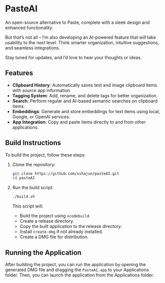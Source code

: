 # PasteAI

An open-source alternative to Paste, complete with a sleek design and enhanced functionality.

But that’s not all – I’m also developing an AI-powered feature that will take usability to the next level. Think smarter organization, intuitive suggestions, and seamless integrations.

Stay tuned for updates, and I’d love to hear your thoughts or ideas.

## Features

- **Clipboard History**: Automatically saves text and image clipboard items with source app information.
- **Tagging System**: Add, rename, and delete tags for better organization.
- **Search**: Perform regular and AI-based semantic searches on clipboard items.
- **Embeddings**: Generate and store embeddings for text items using local, Google, or OpenAI services.
- **App Integration**: Copy and paste items directly to and from other applications.

## Build Instructions

To build the project, follow these steps:

1. Clone the repository:
   ```bash
   git clone https://github.com/xihajun/pasteAI.git
   cd pasteAI
   ```

2. Run the build script:
   ```bash
   ./build.sh
   ```

   This script will:
   - Build the project using `xcodebuild`.
   - Create a release directory.
   - Copy the built application to the release directory.
   - Install `create-dmg` if not already installed.
   - Create a DMG file for distribution.

## Running the Application

After building the project, you can run the application by opening the generated DMG file and dragging the `PasteAI.app` to your Applications folder. Then, you can launch the application from the Applications folder.
